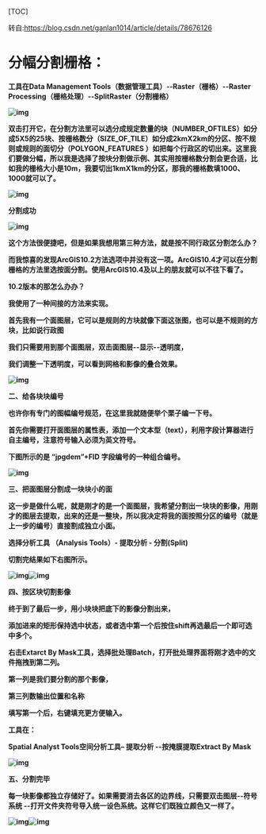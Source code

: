 [TOC]

转自:https://blog.csdn.net/ganlan1014/article/details/78676126



# 分幅分割栅格：

**工具在Data Management Tools（数据管理工具）--Raster（栅格）--Raster Processing（栅格处理）--SplitRaster（分割栅格）**

**![img](https://pzy-images.oss-cn-hangzhou.aliyuncs.com/img/202110261625660.png)**

**双击打开它，在分割方法里可以选分成规定数量的块（NUMBER_OFTILES）如分成5X5的25块、按栅格数分（SIZE_OF_TILE）如分成2kmX2km的分区、按不规则或规则的面切分（POLYGON_FEATURES ）如把每个行政区的切出来。这里我们要做分幅，所以我是选择了按块分割做示例、其实用按栅格数分割会更合适，比如我的栅格大小是10m，我要切出1kmX1km的分区，那我的栅格数填1000、1000就可以了。**

**![img](https://pzy-images.oss-cn-hangzhou.aliyuncs.com/img/202110261625661.png)**

 

**分割成功**

**![img](https://pzy-images.oss-cn-hangzhou.aliyuncs.com/img/202110261625662.png)**

 

 

 

**这个方法很便捷吧，但是如果我想用第三种方法，就是按不同行政区分割怎么办？**

**而我惊喜的发现ArcGIS10.2方法选项中并没有这一项。ArcGIS10.4才可以在分割栅格的方法里选按面分割。使用ArcGIS10.4及以上的朋友就可以不往下看了。**

**10.2版本的那怎么办办？**

**我使用了一种间接的方法来实现。**

**首先我有一个面图层，它可以是规则的方块就像下面这张图，也可以是不规则的方块，比如说行政图**

 

**我们只需要用到那个面图层，双击面图层--显示--透明度，**

**我们调整一下透明度，可以看到网格和影像的叠合效果。**

**![img](https://pzy-images.oss-cn-hangzhou.aliyuncs.com/img/202110261625663.jpg)**

**二、给各块块编号**

**也许你有专门的图幅编号规范，在这里我就随便举个栗子编一下号。**

**首先你需要打开面图层的属性表，添加一个文本型（text），利用字段计算器进行自主编号，注意符号输入必须为英文符号。**

**下图所示的是     “jpgdem”+FID       字段编号的一种组合编号。**

 

**![img](https://pzy-images.oss-cn-hangzhou.aliyuncs.com/img/202110261625664.jpg)**

 

 

**三、把面图层分割成一块块小的面**

**这一步是做什么呢，就是刚才的是一个面图层，我希望分割出一块块的影像，用刚才的图层去提取，出来的还是一整块，所以我决定将我的面按照分区的编号（就是上一步的编号）直接割成独立小面。**

**选择分析工具 （Analysis Tools）- 提取分析 - 分割(Split)**

**切割完结果如下右图所示。**

 

**![img](https://pzy-images.oss-cn-hangzhou.aliyuncs.com/img/202110261625665.jpg)![img](https://pzy-images.oss-cn-hangzhou.aliyuncs.com/img/202110261625666.jpg)**

 

 

**四、按区块切割影像**

**终于到了最后一步，用小块块把底下的影像分割出来，**

 

**添加进来的矩形保持选中状态，或者选中第一个后按住shift再选最后一个即可选中多个。**

**右击Extarct By Mask工具，选择批处理Batch，打开批处理界面将刚才选中的文件拖拽到第二列。**

**第一列是我们要分割的那个影像，**

**第三列数输出位置和名称**

**填写第一个后，右键填充更方便输入。**

**工具在：**

**Spatial Analyst Tools空间分析工具– 提取分析 --按掩膜提取Extract By Mask**

**![img](https://pzy-images.oss-cn-hangzhou.aliyuncs.com/img/202110261625667.jpg)**

 

 

**五、分割完毕**

**每一块影像都独立存储好了。如果需要消去各区的边界线，只需要双击图层--符号系统 --打开文件夹符号导入统一设色系统。这样它们既独立颜色又一样了。**

**![img](https://pzy-images.oss-cn-hangzhou.aliyuncs.com/img/202110261625668.jpg)![img](https://pzy-images.oss-cn-hangzhou.aliyuncs.com/img/202110261625669.png)**